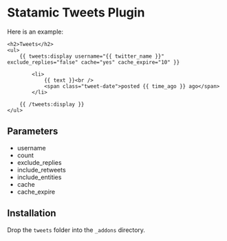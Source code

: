 # Statamic Tweets Plugin

Here is an example:

	<h2>Tweets</h2>
	<ul>
		{{ tweets:display username="{{ twitter_name }}" exclude_replies="false" cache="yes" cache_expire="10" }}

			<li>
				{{ text }}<br />
				<span class="tweet-date">posted {{ time_ago }} ago</span>
			</li>

		{{ /tweets:display }}
	</ul>

## Parameters

- username
- count
- exclude_replies
- include_retweets
- include_entities
- cache
- cache_expire

## Installation

Drop the `tweets` folder into the `_addons` directory.